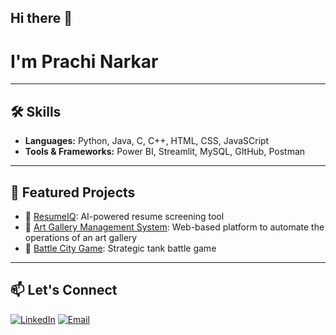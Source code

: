 ## Hi there 👋

<!--
**its-prachi18/its-prachi18** is a ✨ _special_ ✨ repository because its `README.md` (this file) appears on your GitHub profile.

Here are some ideas to get you started:

- 🔭 I’m currently working on ...
- 🌱 I’m currently learning ...
- 👯 I’m looking to collaborate on ...
- 🤔 I’m looking for help with ...
- 💬 Ask me about ...
- 📫 How to reach me: ...
- 😄 Pronouns: ...
- ⚡ Fun fact: ...
-->

 # I'm Prachi Narkar
 
---

## 🛠️ Skills
- **Languages:** Python, Java, C, C++, HTML, CSS, JavaSCript
- **Tools & Frameworks:** Power BI, Streamlit, MySQL, GItHub, Postman

---

## 📂 Featured Projects
- 🔗 [ResumeIQ](https://github.com/prachi-narkar/ResumeIQ): AI-powered resume screening tool
- 🔗 [Art Gallery Management System](https://github.com/its-prachi18/Art-Gallery-Management-System): Web-based platform to automate the operations of an art gallery
- 🔗 [Battle City Game](https://github.com/its-prachi18/Battle-City-Game): Strategic tank battle game

---

## 📫 Let's Connect
[![LinkedIn](https://img.shields.io/badge/-LinkedIn-blue?style=flat-square&logo=linkedin&logoColor=white)](https://www.linkedin.com/in/prachinarkar/)
[![Email](https://img.shields.io/badge/-Email-red?style=flat-square&logo=gmail&logoColor=white)](mailto:prachinarkar18@gmail.com)

